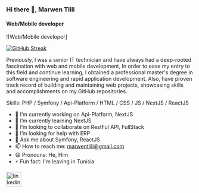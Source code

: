 ### Hi there 👋, Marwen Tlili
#### Web/Mobile developer
![Web/Mobile developer]

[![GitHub Streak](https://streak-stats.demolab.com/?user=DenverCoder1)](https://git.io/streak-stats)

Previously, I was a senior IT technician and have always had a deep-rooted fascination with web and mobile development, In order to ease my entry to this field and continue learning, I obtained a professional master's degree in software engineering and rapid application development. Also, have proven track record of building and maintaining web projects, showcasing skills and accomplishments on my GitHub repositories.

Skills: PHP / Symfony / Api-Platform / HTML / CSS / JS / NextJS / ReactJS

- 🔭 I’m currently working on Api-Platform, NextJS 
- 🌱 I’m currently learning NextJS 
- 👯 I’m looking to collaborate on RestFul API, FullStack 
- 🤔 I’m looking for help with ERP 
- 💬 Ask me about Symfony, ReactJS 
- 📫 How to reach me: marwentlili@gmail.com 
- 😄 Pronouns: He, Him 
- ⚡ Fun fact: I'm leaving in Tunisia 


[<img src='https://cdn.jsdelivr.net/npm/simple-icons@3.0.1/icons/linkedin.svg' alt='linkedin' height='40'>](https://www.linkedin.com/in/tlili-marwen/)  
